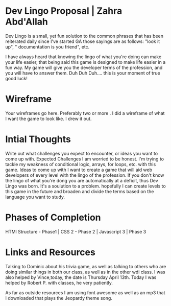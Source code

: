 # Dev Lingo Proposal | Zahra Abd'Allah
Dev Lingo is a small, yet fun solution to the common phrases that has been reiterated daily since I've started GA those sayings are as follows: "look it up", " documentation is you friend", etc. 

I have always heard that knowing the lingo of what you're doing can make your life easier, that being said this game is designed to make life easier in a fun way. My game will give you the developer terms of the profession, and you will have to answer them. Duh Duh Duh.... this is your moment of true good luck!

# Wireframe
Your wireframes go here. Preferably two or more . I did a wireframe of what I want the game to look like. I drew it out. 

# Intial Thoughts
 Write out what challenges you expect to encounter, or ideas you want to come up with.
Expected Challenges
I am worried to be honest. I'm trying to tackle my weakness of conditional logic, arrays, for loops, etc. with this game. 
 Ideas to come up with
I want to create a game that will aid web developers of every level with the lingo of the profession. If you don't know the lingo of what you're dong you are automatically at a deficit, thus 
Dev Lingo was born. It's a soulution to a problem. hopefully I can create levels to this game in the future and broaden and divide the terms based on the language you want to study.
 

# Phases of Completion 
HTMl Structure - Phase1 | CSS 2 - Phase 2 | Javascript 3 | Phase 3


# Links and Resources
 Talking to Dominic about his trivia game, as well as talking to others who are doing similar things in both our class, as well as in the other wdi class. I was also helped by Vince,today, the date is Thursday April 13th. Today I was helped by Robert P. with classes, he very patiently.

 As far as outside resources I am using font awesome as well as an mp3 that I downloaded that plays the Jeopardy theme song. 